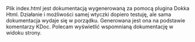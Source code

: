 Plik index.html jest dokumentacją wygenerowaną za pomocą plugina Dokka Html. Działanie i możliwości samej wtyczki dopiero testuję, ale sama dokumentacja wydaje się w porządku. Generowana jest ona na podstawie komentarzy KDoc.
Polecam wyświetlić wspomnianą dokumentację w widoku strony.
